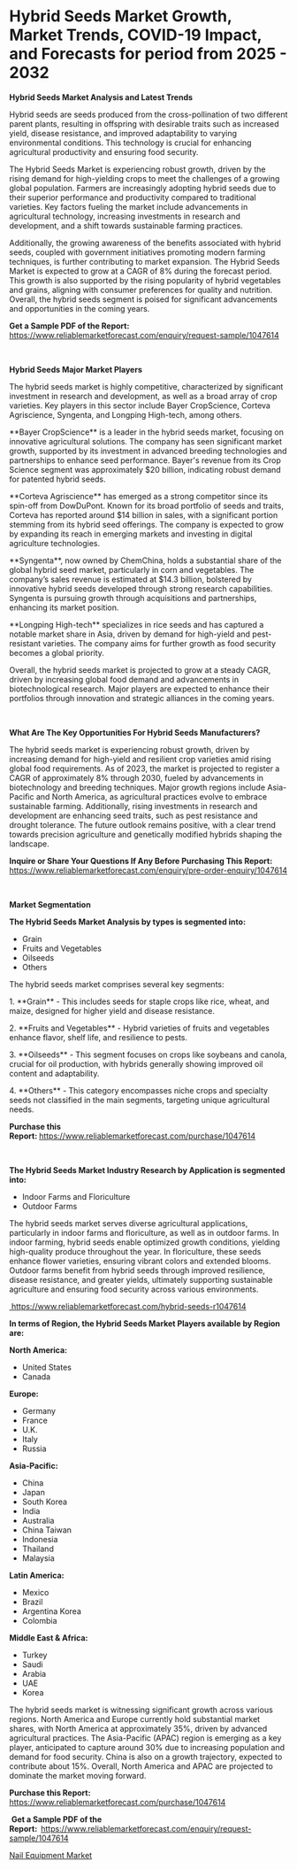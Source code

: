 <p><h1>Hybrid Seeds Market Growth, Market Trends, COVID-19 Impact, and Forecasts for period from 2025 - 2032</h1></p><p><strong>Hybrid Seeds Market Analysis and Latest Trends</strong></p>
<p><p>Hybrid seeds are seeds produced from the cross-pollination of two different parent plants, resulting in offspring with desirable traits such as increased yield, disease resistance, and improved adaptability to varying environmental conditions. This technology is crucial for enhancing agricultural productivity and ensuring food security.</p><p>The Hybrid Seeds Market is experiencing robust growth, driven by the rising demand for high-yielding crops to meet the challenges of a growing global population. Farmers are increasingly adopting hybrid seeds due to their superior performance and productivity compared to traditional varieties. Key factors fueling the market include advancements in agricultural technology, increasing investments in research and development, and a shift towards sustainable farming practices.</p><p>Additionally, the growing awareness of the benefits associated with hybrid seeds, coupled with government initiatives promoting modern farming techniques, is further contributing to market expansion. The Hybrid Seeds Market is expected to grow at a CAGR of 8% during the forecast period. This growth is also supported by the rising popularity of hybrid vegetables and grains, aligning with consumer preferences for quality and nutrition. Overall, the hybrid seeds segment is poised for significant advancements and opportunities in the coming years.</p></p>
<p><strong>Get a Sample PDF of the Report:&nbsp;</strong> <a href="https://www.reliablemarketforecast.com/enquiry/request-sample/1047614?utm_campaign=1929&utm_medium=2&utm_source=Github&utm_content=ia&utm_term=08022025&utm_id=hybrid-seeds">https://www.reliablemarketforecast.com/enquiry/request-sample/1047614</a></p>
<p>&nbsp;</p>
<p><strong>Hybrid Seeds Major Market Players</strong></p>
<p><p>The hybrid seeds market is highly competitive, characterized by significant investment in research and development, as well as a broad array of crop varieties. Key players in this sector include Bayer CropScience, Corteva Agriscience, Syngenta, and Longping High-tech, among others.</p><p>**Bayer CropScience** is a leader in the hybrid seeds market, focusing on innovative agricultural solutions. The company has seen significant market growth, supported by its investment in advanced breeding technologies and partnerships to enhance seed performance. Bayer's revenue from its Crop Science segment was approximately $20 billion, indicating robust demand for patented hybrid seeds.</p><p>**Corteva Agriscience** has emerged as a strong competitor since its spin-off from DowDuPont. Known for its broad portfolio of seeds and traits, Corteva has reported around $14 billion in sales, with a significant portion stemming from its hybrid seed offerings. The company is expected to grow by expanding its reach in emerging markets and investing in digital agriculture technologies.</p><p>**Syngenta**, now owned by ChemChina, holds a substantial share of the global hybrid seed market, particularly in corn and vegetables. The company’s sales revenue is estimated at $14.3 billion, bolstered by innovative hybrid seeds developed through strong research capabilities. Syngenta is pursuing growth through acquisitions and partnerships, enhancing its market position.</p><p>**Longping High-tech** specializes in rice seeds and has captured a notable market share in Asia, driven by demand for high-yield and pest-resistant varieties. The company aims for further growth as food security becomes a global priority.</p><p>Overall, the hybrid seeds market is projected to grow at a steady CAGR, driven by increasing global food demand and advancements in biotechnological research. Major players are expected to enhance their portfolios through innovation and strategic alliances in the coming years.</p></p>
<p>&nbsp;</p>
<p><strong>What Are The Key Opportunities For Hybrid Seeds Manufacturers?</strong></p>
<p><p>The hybrid seeds market is experiencing robust growth, driven by increasing demand for high-yield and resilient crop varieties amid rising global food requirements. As of 2023, the market is projected to register a CAGR of approximately 8% through 2030, fueled by advancements in biotechnology and breeding techniques. Major growth regions include Asia-Pacific and North America, as agricultural practices evolve to embrace sustainable farming. Additionally, rising investments in research and development are enhancing seed traits, such as pest resistance and drought tolerance. The future outlook remains positive, with a clear trend towards precision agriculture and genetically modified hybrids shaping the landscape.</p></p>
<p><strong>Inquire or Share Your Questions If Any Before Purchasing This Report:</strong> <a href="https://www.reliablemarketforecast.com/enquiry/pre-order-enquiry/1047614?utm_campaign=1929&utm_medium=2&utm_source=Github&utm_content=ia&utm_term=08022025&utm_id=hybrid-seeds">https://www.reliablemarketforecast.com/enquiry/pre-order-enquiry/1047614</a></p>
<p>&nbsp;</p>
<p><strong>Market Segmentation</strong></p>
<p><strong>The Hybrid Seeds Market Analysis by types is segmented into:</strong></p>
<p><ul><li>Grain</li><li>Fruits and Vegetables</li><li>Oilseeds</li><li>Others</li></ul></p>
<p><p>The hybrid seeds market comprises several key segments: </p><p>1. **Grain** - This includes seeds for staple crops like rice, wheat, and maize, designed for higher yield and disease resistance.</p><p>  </p><p>2. **Fruits and Vegetables** - Hybrid varieties of fruits and vegetables enhance flavor, shelf life, and resilience to pests.</p><p>3. **Oilseeds** - This segment focuses on crops like soybeans and canola, crucial for oil production, with hybrids generally showing improved oil content and adaptability.</p><p>4. **Others** - This category encompasses niche crops and specialty seeds not classified in the main segments, targeting unique agricultural needs.</p></p>
<p><strong>Purchase this Report:&nbsp;</strong><a href="https://www.reliablemarketforecast.com/purchase/1047614?utm_campaign=1929&utm_medium=2&utm_source=Github&utm_content=ia&utm_term=08022025&utm_id=hybrid-seeds">https://www.reliablemarketforecast.com/purchase/1047614</a></p>
<p>&nbsp;</p>
<p><strong>The Hybrid Seeds Market Industry Research by Application is segmented into:</strong></p>
<p><ul><li>Indoor Farms and Floriculture</li><li>Outdoor Farms</li></ul></p>
<p><p>The hybrid seeds market serves diverse agricultural applications, particularly in indoor farms and floriculture, as well as in outdoor farms. In indoor farming, hybrid seeds enable optimized growth conditions, yielding high-quality produce throughout the year. In floriculture, these seeds enhance flower varieties, ensuring vibrant colors and extended blooms. Outdoor farms benefit from hybrid seeds through improved resilience, disease resistance, and greater yields, ultimately supporting sustainable agriculture and ensuring food security across various environments.</p></p>
<p><a href="https://www.reliablemarketforecast.com/hybrid-seeds-r1047614?utm_campaign=1929&utm_medium=2&utm_source=Github&utm_content=ia&utm_term=08022025&utm_id=hybrid-seeds">&nbsp;https://www.reliablemarketforecast.com/hybrid-seeds-r1047614</a></p>
<p><strong>In terms of Region, the Hybrid Seeds Market Players available by Region are:</strong></p>
<p>
    <p> <strong> North America: </strong>
        <ul>
            <li>United States</li>
            <li>Canada</li>
        </ul>
        </p> 
    <p> <strong> Europe: </strong>
        <ul>
            <li>Germany</li>
            <li>France</li>
            <li>U.K.</li>
            <li>Italy</li>
            <li>Russia</li>
        </ul>
        </p> 
    <p> <strong> Asia-Pacific: </strong>
        <ul>
            <li>China</li>
            <li>Japan</li>
            <li>South Korea</li>
            <li>India</li>
            <li>Australia</li>
            <li>China Taiwan</li>
            <li>Indonesia</li>
            <li>Thailand</li>
            <li>Malaysia</li>
        </ul>
        </p> 
    <p> <strong> Latin America: </strong>
        <ul>
            <li>Mexico</li>
            <li>Brazil</li>
            <li>Argentina Korea</li>
            <li>Colombia</li>
        </ul>
        </p> 
    <p> <strong> Middle East & Africa: </strong>
        <ul>
            <li>Turkey</li>
            <li>Saudi</li>
            <li>Arabia</li>
            <li>UAE</li>
            <li>Korea</li>
        </ul>
    </p>
    </p>
<p><p>The hybrid seeds market is witnessing significant growth across various regions. North America and Europe currently hold substantial market shares, with North America at approximately 35%, driven by advanced agricultural practices. The Asia-Pacific (APAC) region is emerging as a key player, anticipated to capture around 30% due to increasing population and demand for food security. China is also on a growth trajectory, expected to contribute about 15%. Overall, North America and APAC are projected to dominate the market moving forward.</p></p>
<p><strong>Purchase this Report: </strong><a href="https://www.reliablemarketforecast.com/purchase/1047614?utm_campaign=1929&utm_medium=2&utm_source=Github&utm_content=ia&utm_term=08022025&utm_id=hybrid-seeds">https://www.reliablemarketforecast.com/purchase/1047614</a></p>
<p>&nbsp;<strong>Get a Sample PDF of the Report:&nbsp;&nbsp;</strong><a href="https://www.reliablemarketforecast.com/enquiry/request-sample/1047614?utm_campaign=1929&utm_medium=2&utm_source=Github&utm_content=ia&utm_term=08022025&utm_id=hybrid-seeds">https://www.reliablemarketforecast.com/enquiry/request-sample/1047614</a></p>
<p><strong></strong></p>
<p><p><a href="https://github.com/dringals/Market-Research-Report-List-6/blob/main/nail-equipment-market.md?utm_campaign=1929&utm_medium=2&utm_source=Github&utm_content=ia&utm_term=08022025&utm_id=hybrid-seeds">Nail Equipment Market</a></p></p>